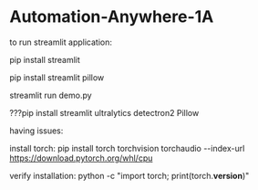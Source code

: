 # Automation-Anywhere-1A

to run streamlit application:

pip install streamlit

pip install streamlit pillow

streamlit run demo.py


???pip install streamlit ultralytics detectron2 Pillow

having issues:

install torch:
pip install torch torchvision torchaudio --index-url https://download.pytorch.org/whl/cpu

verify installation:
python -c "import torch; print(torch.__version__)"
